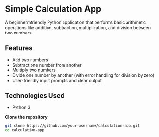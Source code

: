 # Simple Calculation App

A beginnermfriendly Python application that performs basic arithmetic operations like addition, subtraction, multiplication, and division between two numbers.

## Features

- Add two numbers
- Subtract one number from another
- Multiply two numbers
- Divide one number by another (with error handling for division by zero)
- User-friendly input prompts and clear output

## Technologies Used

- Python 3

**Clone the repository**  
  ```bash
  git clone https://github.com/your-username/calculation-app.git
  cd calculation-app
